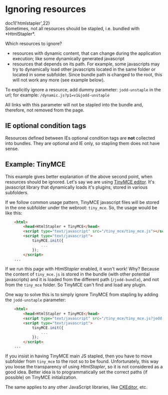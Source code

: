 # Ignoring resources

<div class="doc1"><js>doc1('htmlstapler',22)</js></div>
Sometimes, not all resources should be stapled, i.e. bundled with
*HtmlStapler*.

Which resources to ignore?

* resources with dynamic content, that can change during the application
  execution; like some dynamically generated javascript
* resources that depends on its path. For example, some javascripts may
  try to dynamically load other javascripts located in the same folder
  or located in some subfolder. Since bundle path is changed to the
  root, this will not work any more (see example below).

To explicitly ignore a resource, add dummy parameter: `jodd-unstaple` in
the url; for example: `/dynamic.js?p1=v1&jodd-unstaple`

All links with this parameter will not be stapled into the bundle and,
therefore, not removed from the page.



## IE optional condition tags

Resources defined between IEs optional condition tags are **not**
collected into bundles. They are optional and IE only, so stapling them
does not have sense.



## Example: TinyMCE

This example gives better explanation of the above second point, when
resources should be ignored. Let's say we are using [TinyMCE editor][1].
It's javascript library that dynamically loads it's plugins, stored in various subfolders.

If we follow common usage pattern, TinyMCE javascript files will be
stored in the one subfolder under the webroot: `tiny_mce`. So, the usage
would be like this:

~~~~~ html
    <html>
    	<head>HtmlStapler + TinyMCE</head>
    	<script type="text/javascript" src="/tiny_mce/tiny_mce.js"></script>
    	<script type="text/javascript">
    		tinyMCE.init({
    			...
    		});
    	</script>
    ...
~~~~~

If we run this page with *HtmlStapler* enabled, it won't work! Why?
Because the content of `tiny_mce.js` is stored in the bundle (with other
potential javascripts) and it is loaded from the different path
(`/jodd-bundle`), and not from the `tiny_mce` folder. So TinyMCE can't
find and load any plugin.

One way to solve this is to simply ignore TinyMCE from stapling by
adding the `jodd-unstaple` parameter:

~~~~~ html
    <html>
    	<head>HtmlStapler + TinyMCE</head>
    	<script type="text/javascript" src="/tiny_mce/tiny_mce.js?jodd-unstaple"></script>
    	<script type="text/javascript">
    		tinyMCE.init({
    			...
    		});
    	</script>
    ...
~~~~~

If you insist in having TinyMCE main JS stapled, then you have to move
subfolder from `tiny_mce` to the root so to be found. Unfortunately,
this way you loose the transparency of using *HtmlStapler*, so it is not
considered as a good idea. Better idea is to programmatically set the
correct paths (if possible) on TinyMCE initialization.

The same applies to any other JavaScript libraries, like [CKEditor][2], etc.

[1]: http://www.tinymce.com
[2]: http://ckeditor.com/

